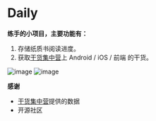 # Daily

**练手的小项目，主要功能有：**
1. 存储纸质书阅读进度。
2. 获取[干货集中营](http://gank.io/)上 Android / iOS / 前端 的干货。

![image](https://github.com/AndroidHot/Daily/blob/master/screenshot/img1.png)
![image](https://github.com/AndroidHot/Daily/blob/master/screenshot/img2.png)

**感谢**
- [干货集中营](http://gank.io/)提供的数据
- 开源社区